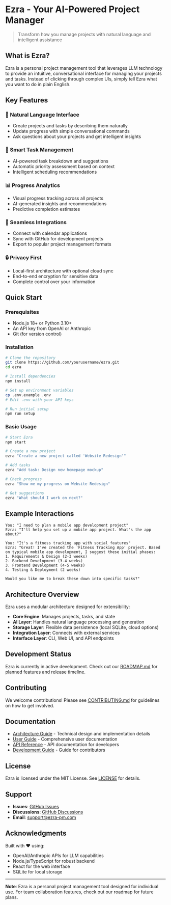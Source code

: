 # Ezra - Your AI-Powered Project Manager

> Transform how you manage projects with natural language and intelligent assistance

## What is Ezra?

Ezra is a personal project management tool that leverages LLM technology to provide an intuitive, conversational interface for managing your projects and tasks. Instead of clicking through complex UIs, simply tell Ezra what you want to do in plain English.

## Key Features

### 🧠 Natural Language Interface
- Create projects and tasks by describing them naturally
- Update progress with simple conversational commands
- Ask questions about your projects and get intelligent insights

### 🎯 Smart Task Management
- AI-powered task breakdown and suggestions
- Automatic priority assessment based on context
- Intelligent scheduling recommendations

### 📊 Progress Analytics
- Visual progress tracking across all projects
- AI-generated insights and recommendations
- Predictive completion estimates

### 🔗 Seamless Integrations
- Connect with calendar applications
- Sync with GitHub for development projects
- Export to popular project management formats

### 🔒 Privacy First
- Local-first architecture with optional cloud sync
- End-to-end encryption for sensitive data
- Complete control over your information

## Quick Start

### Prerequisites
- Node.js 18+ or Python 3.10+
- An API key from OpenAI or Anthropic
- Git (for version control)

### Installation

```bash
# Clone the repository
git clone https://github.com/yourusername/ezra.git
cd ezra

# Install dependencies
npm install

# Set up environment variables
cp .env.example .env
# Edit .env with your API keys

# Run initial setup
npm run setup
```

### Basic Usage

```bash
# Start Ezra
npm start

# Create a new project
ezra "Create a new project called 'Website Redesign'"

# Add tasks
ezra "Add task: Design new homepage mockup"

# Check progress
ezra "Show me my progress on Website Redesign"

# Get suggestions
ezra "What should I work on next?"
```

## Example Interactions

```
You: "I need to plan a mobile app development project"
Ezra: "I'll help you set up a mobile app project. What's the app about?"

You: "It's a fitness tracking app with social features"
Ezra: "Great! I've created the 'Fitness Tracking App' project. Based on typical mobile app development, I suggest these initial phases:
1. Requirements & Design (2-3 weeks)
2. Backend Development (3-4 weeks)
3. Frontend Development (4-5 weeks)
4. Testing & Deployment (2 weeks)

Would you like me to break these down into specific tasks?"
```

## Architecture Overview

Ezra uses a modular architecture designed for extensibility:

- **Core Engine**: Manages projects, tasks, and state
- **AI Layer**: Handles natural language processing and generation
- **Storage Layer**: Flexible data persistence (local SQLite, cloud options)
- **Integration Layer**: Connects with external services
- **Interface Layer**: CLI, Web UI, and API endpoints

## Development Status

Ezra is currently in active development. Check out our [ROADMAP.md](ROADMAP.md) for planned features and release timeline.

## Contributing

We welcome contributions! Please see [CONTRIBUTING.md](CONTRIBUTING.md) for guidelines on how to get involved.

## Documentation

- [Architecture Guide](ARCHITECTURE.md) - Technical design and implementation details
- [User Guide](docs/user-guide/README.md) - Comprehensive user documentation
- [API Reference](docs/api/README.md) - API documentation for developers
- [Development Guide](docs/development/README.md) - Guide for contributors

## License

Ezra is licensed under the MIT License. See [LICENSE](LICENSE) for details.

## Support

- **Issues**: [GitHub Issues](https://github.com/yourusername/ezra/issues)
- **Discussions**: [GitHub Discussions](https://github.com/yourusername/ezra/discussions)
- **Email**: support@ezra-pm.com

## Acknowledgments

Built with ❤️ using:
- OpenAI/Anthropic APIs for LLM capabilities
- Node.js/TypeScript for robust backend
- React for the web interface
- SQLite for local storage

---

**Note**: Ezra is a personal project management tool designed for individual use. For team collaboration features, check out our roadmap for future plans.